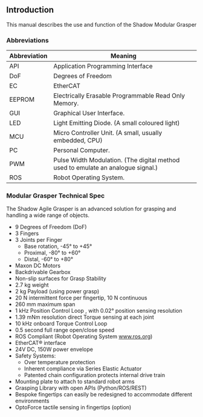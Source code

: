 ## Introduction

This manual describes the use and function of the Shadow Modular Grasper

### Abbreviations

Abbreviation | Meaning
--- | ---
API | Application Programming Interface
DoF | Degrees of Freedom
EC | EtherCAT
EEPROM | Electrically Erasable Programmable Read Only Memory. 
GUI | Graphical User Interface.
LED | Light Emitting Diode. (A small coloured light)
MCU | Micro Controller Unit. (A small, usually embedded, CPU)
PC | Personal Computer.
PWM | Pulse Width Modulation. (The digital method used to emulate an analogue signal.)
ROS | Robot Operating System.

### Modular Grasper Technical Spec

The Shadow Agile Grasper is an advanced solution for grasping and handling a wide range of objects.

* 9 Degrees of Freedom (DoF) 
* 3 Fingers  
* 3 Joints per Finger  
  * Base rotation,	-45° to +45°
  * Proximal,	-80° to +60°
  * Distal,		-60° to +80°
* Maxon DC Motors
* Backdrivable Gearbox 
* Non-slip surfaces for Grasp Stability 
* 2.7 kg weight 
* 2 kg Payload (using power grasp) 
* 20 N intermittent force per fingertip, 10 N continuous
* 260 mm maximum span
* 1 kHz Position Control Loop , with 0.02° position sensing resolution
* 1.39 mNm resolution direct Torque sensing at each joint
* 10 kHz onboard Torque Control Loop 
* 0.5 second full range open/close speed
* ROS Compliant (Robot Operating System www.ros.org)
* EtherCAT® interface
* 24V DC, 150W power envelope
* Safety Systems:
  * Over temperature protection
  * Inherent compliance via Series Elastic Actuator
  * Patented chain configuration protects internal drive train
* Mounting plate to attach to standard robot arms
* Grasping Library with open APIs (Python/ROS/REST)
* Bespoke fingertips can easily be redesigned to accommodate different environments
* OptoForce tactile sensing in fingertips (option)
